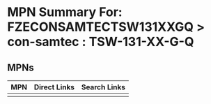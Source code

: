 



# MPN Summary For: FZECONSAMTECTSW131XXGQ > con-samtec : TSW-131-XX-G-Q

## MPNs
  

|MPN|Direct Links|Search Links|
| :--- | :--- | :--- |
||||
